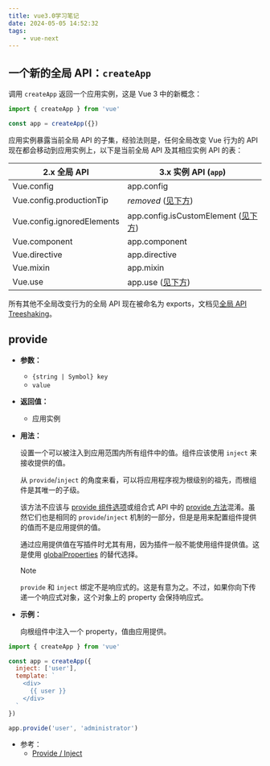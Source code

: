 ```yaml
---
title: vue3.0学习笔记
date: 2024-05-05 14:52:32
tags:
	- vue-next
---
```

## 一个新的全局 API：`createApp`

调用 `createApp` 返回一个应用实例，这是 Vue 3 中的新概念：

```js
import { createApp } from 'vue'

const app = createApp({})
```

应用实例暴露当前全局 API 的子集，经验法则是，任何全局改变 Vue 行为的 API 现在都会移动到应用实例上，以下是当前全局 API 及其相应实例 API 的表：

| 2.x 全局 API               | 3.x 实例 API (`app`)                                         |
| -------------------------- | ------------------------------------------------------------ |
| Vue.config                 | app.config                                                   |
| Vue.config.productionTip   | *removed* ([见下方](https://www.vue3js.cn/docs/zh/guide/migration/global-api.html#config-productiontip-removed)) |
| Vue.config.ignoredElements | app.config.isCustomElement ([见下方](https://www.vue3js.cn/docs/zh/guide/migration/global-api.html#config-ignoredelements-is-now-config-iscustomelement)) |
| Vue.component              | app.component                                                |
| Vue.directive              | app.directive                                                |
| Vue.mixin                  | app.mixin                                                    |
| Vue.use                    | app.use ([见下方](https://www.vue3js.cn/docs/zh/guide/migration/global-api.html#a-note-for-plugin-authors)) |

所有其他不全局改变行为的全局 API 现在被命名为 exports，文档见[全局 API Treeshaking](https://www.vue3js.cn/docs/zh/guide/migration/global-api-treeshaking.html)。

## provide

- **参数：**

  - `{string | Symbol} key`
  - `value`

- **返回值：**

  - 应用实例

- **用法：**

  设置一个可以被注入到应用范围内所有组件中的值。组件应该使用 `inject` 来接收提供的值。

  从 `provide`/`inject` 的角度来看，可以将应用程序视为根级别的祖先，而根组件是其唯一的子级。

  该方法不应该与 [provide 组件选项](https://www.vue3js.cn/docs/zh/api/options-composition.html#provide-inject)或组合式 API 中的 [provide 方法](https://www.vue3js.cn/docs/zh/api/composition-api.html#provide-inject)混淆。虽然它们也是相同的 `provide`/`inject` 机制的一部分，但是是用来配置组件提供的值而不是应用提供的值。

  通过应用提供值在写插件时尤其有用，因为插件一般不能使用组件提供值。这是使用 [globalProperties](https://www.vue3js.cn/docs/zh/api/application-config.html#globalProperties) 的替代选择。

  Note

  `provide` 和 `inject` 绑定不是响应式的。这是有意为之。不过，如果你向下传递一个响应式对象，这个对象上的 property 会保持响应式。

- **示例：**

  向根组件中注入一个 property，值由应用提供。

```js
import { createApp } from 'vue'

const app = createApp({
  inject: ['user'],
  template: `
    <div>
      {{ user }}
    </div>
  `
})

app.provide('user', 'administrator')
```

- 参考：
  - [Provide / Inject](https://www.vue3js.cn/docs/zh/guide/component-provide-inject.html)